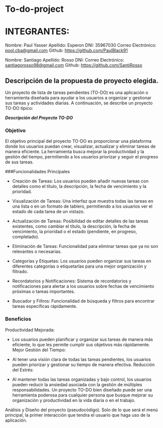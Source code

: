 # To-do-project

# INTEGRANTES:

Nombre: Paul Yasser
Apellido: Esperon
DNI: 35967030
Correo Electrónico: pool.cba@gmail.com
Github:  https://github.com/PaulBlack91


Nombre: Santiago
Apellido: Rosso
DNI: 
Correo Electrónico: santiagorosso98@gmail.com
Github: https://github.com/SantiRosso
 
## Descripción de la propuesta de proyecto elegida.


Un proyecto de lista de tareas pendientes (TO-DO) es una aplicación o herramienta diseñada para ayudar a los usuarios a organizar y gestionar sus tareas y actividades diarias. A continuación, se describe un proyecto TO-DO típico:

***Descripción del Proyecto TO-DO***

### Objetivo
El objetivo principal del proyecto TO-DO es proporcionar una plataforma donde los usuarios puedan crear, visualizar, actualizar y eliminar tareas de manera eficiente. La herramienta busca mejorar la productividad y la gestión del tiempo, permitiendo a los usuarios priorizar y seguir el progreso de sus tareas.

###Funcionalidades Principales
- Creación de Tareas:
Los usuarios pueden añadir nuevas tareas con detalles como el título, la descripción, la fecha de vencimiento y la prioridad.
- Visualización de Tareas:
Una interfaz que muestra todas las tareas en una lista o en un formato de tablero, permitiendo a los usuarios ver el estado de cada tarea de un vistazo.

- Actualización de Tareas:
Posibilidad de editar detalles de las tareas existentes, como cambiar el título, la descripción, la fecha de vencimiento, la prioridad o el estado (pendiente, en progreso, completado).

- Eliminación de Tareas:
Funcionalidad para eliminar tareas que ya no son relevantes o necesarias.

- Categorías y Etiquetas:
Los usuarios pueden organizar sus tareas en diferentes categorías o etiquetarlas para una mejor organización y filtrado.

- Recordatorios y Notificaciones:
Sistema de recordatorios y notificaciones para alertar a los usuarios sobre fechas de vencimiento próximas o tareas importantes.

- Buscador y Filtros:
Funcionalidad de búsqueda y filtros para encontrar tareas específicas rápidamente.



### Beneficios

Productividad Mejorada:

- Los usuarios pueden planificar y organizar sus tareas de manera más eficiente, lo que les permite cumplir sus objetivos más rápidamente.
Mejor Gestión del Tiempo:

- Al tener una visión clara de todas las tareas pendientes, los usuarios pueden priorizar y gestionar su tiempo de manera efectiva.
Reducción del Estrés:

- Al mantener todas las tareas organizadas y bajo control, los usuarios pueden reducir la ansiedad asociada con la gestión de múltiples responsabilidades.
Un proyecto TO-DO bien diseñado puede ser una herramienta poderosa para cualquier persona que busque mejorar su organización y productividad en la vida diaria o en el trabajo. 

Análisis y Diseño del proyecto (pseudocódigo). Solo de lo que será el menú principal, la primer interacción que tendra el usuario que haga uso de la aplicación.
